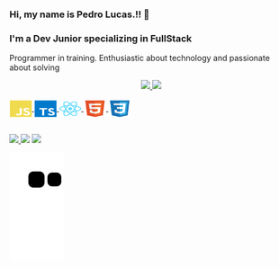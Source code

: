 ### Hi, my name is Pedro Lucas.!! 👋
### I'm a Dev Junior specializing in FullStack

<p>Programmer in training. Enthusiastic about technology and passionate about solving</p>
<div align="center">
  <a href="https://github.com/Smooke09">
  <img height="160em" src="https://github-readme-stats.vercel.app/api?username=Smooke09&show_icons=true&theme=merko&include_all_commits=true&count_private=true"/>
  <img height="130em" src="https://github-readme-stats.vercel.app/api/top-langs/?username=Smooke09&layout=compact&langs_count=7&theme=merko"/>
</div>
  
  <div style="display: inline_block"><br>
  <img align="center" alt="Smooke-Js" height="30" width="40" src="https://raw.githubusercontent.com/devicons/devicon/master/icons/javascript/javascript-plain.svg">
  <img align="center" alt="Smooke-Ts" height="30" width="40" src="https://raw.githubusercontent.com/devicons/devicon/master/icons/typescript/typescript-plain.svg">
  <img align="center" alt="Smooke-React" height="30" width="40" src="https://raw.githubusercontent.com/devicons/devicon/master/icons/react/react-original.svg">
  <img align="center" alt="Smooke-HTML" height="30" width="40" src="https://raw.githubusercontent.com/devicons/devicon/master/icons/html5/html5-original.svg">
  <img align="center" alt="Smooke-CSS" height="30" width="40" src="https://raw.githubusercontent.com/devicons/devicon/master/icons/css3/css3-original.svg">
  </div>
    
  
 ##
    
  <a href="https://youtube.com/channel/UC7Xzqat6TqvALt5io7o2GTQ" target="_blank"><img src="https://img.shields.io/badge/YouTube-FF0000?style=for-the-badge&logo=youtube&logoColor=white" target="_blank">
    </a>
  <a href="https://www.instagram.com/pedrolucas771" target="_blank"><img src="https://img.shields.io/badge/-Instagram-%23E4405F?style=for-the-badge&logo=instagram&logoColor=white" target="_blank"></a>
  <a href="https://www.linkedin.com/in/pedro-lucas-358332168" target="_blank"><img src="https://img.shields.io/badge/-LinkedIn-%230077B5?style=for-the-badge&logo=linkedin&logoColor=white" target="_blank">
  </a> 
  
![Snake animation](https://github.com/Smooke09/Smooke09/blob/output/github-contribution-grid-snake.svg)
 
</div>
